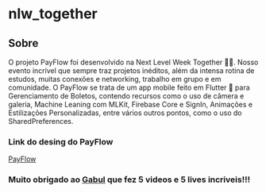 # nlw_together

## Sobre

O projeto PayFlow foi desenvolvido na Next Level Week Together 💜💚. Nosso evento incrível que sempre traz projetos inéditos, além da intensa rotina de estudos, muitas conexões e networking, trabalho em grupo e em comunidade.
O PayFlow se trata de um app mobile feito em Flutter 💙 para Gerenciamento de Boletos, contendo recursos como o uso de câmera e galeria, Machine Leaning com MLKit, Firebase Core e SignIn, Animações e Estilizações Personalizadas, entre vários outros pontos, como o uso do SharedPreferences.

### Link do desing do PayFlow
[PayFlow](https://www.figma.com/file/kLK7FYnWKMoN68sQXcSniu/PayFlow)

### Muito obrigado ao [__Gabul__](https://github.com/gabuldev) que fez 5 videos e 5 lives __incriveis!!!__

